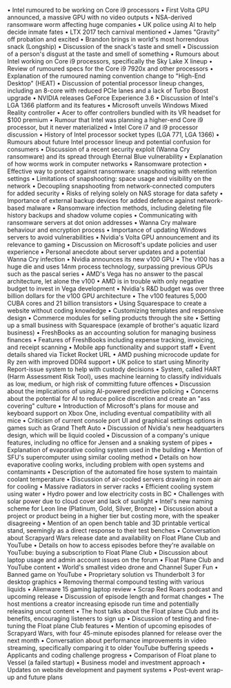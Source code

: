 • Intel rumoured to be working on Core i9 processors
• First Volta GPU announced, a massive GPU with no video outputs
• NSA-derived ransomware worm affecting huge companies
• UK police using AI to help decide inmate fates
• LTX 2017 tech carnival mentioned
• James "Gravity" off probation and excited
• Brandon brings in world's most horrendous snack (Longship)
• Discussion of the snack's taste and smell
• Discussion of a person's disgust at the taste and smell of something
• Rumours about Intel working on Core i9 processors, specifically the Sky Lake X lineup
• Review of rumoured specs for the Core i9 7920x and other processors
• Explanation of the rumoured naming convention change to "High-End Desktop" (HEAT)
• Discussion of potential processor lineup changes, including an 8-core with reduced PCIe lanes and a lack of Turbo Boost upgrade
• NVIDIA releases GeForce Experience 3.6
• Discussion of Intel's LGA 1366 platform and its features
• Microsoft unveils Windows Mixed Reality controller
• Acer to offer controllers bundled with its VR headset for $100 premium
• Rumour that Intel was planning a higher-end Core i9 processor, but it never materialized
• Intel Core i7 and i9 processor discussion
• History of Intel processor socket types (LGA 771, LGA 1366)
• Rumours about future Intel processor lineup and potential confusion for consumers
• Discussion of a recent security exploit (Wanna Cry ransomware) and its spread through Eternal Blue vulnerability
• Explanation of how worms work in computer networks
• Ransomware protection
• Effective way to protect against ransomware: snapshooting with retention settings
• Limitations of snapshooting: space usage and visibility on the network
• Decoupling snapshooting from network-connected computers for added security
• Risks of relying solely on NAS storage for data safety
• Importance of external backup devices for added defence against network-based malware
• Ransomware infection methods, including deleting file history backups and shadow volume copies
• Communicating with ransomware servers at dot onion addresses
• Wanna Cry malware behaviour and encryption process
• Importance of updating Windows servers to avoid vulnerabilities
• Nvidia's Volta GPU announcement and its relevance to gaming
• Discussion on Microsoft's update policies and user experience
• Personal anecdote about server updates and a potential Wanna Cry infection
• Nvidia announces its new v100 GPU
• The v100 has a huge die and uses 14nm process technology, surpassing previous GPUs such as the pascal series
• AMD's Vega has no answer to the pascal architecture, let alone the v100
• AMD is in trouble with only negative budget to invest in Vega development
• Nvidia's R&D budget was over three billion dollars for the v100 GPU architecture
• The v100 features 5,000 CUBA cores and 21 billion transistors
• Using Squarespace to create a website without coding knowledge
• Customizing templates and responsive design
• Commerce modules for selling products through the site
• Setting up a small business with Squarespace (example of brother's aquatic lizard business)
• FreshBooks as an accounting solution for managing business finances
• Features of FreshBooks including expense tracking, invoicing, and receipt scanning
• Mobile app functionality and support staff
• Event details shared via Ticket Rocket URL
• AMD pushing microcode update for Ry zen with improved DDR4 support
• UK police to start using Minority Report-issue system to help with custody decisions
• System, called HART (Harm Assessment Risk Tool), uses machine learning to classify individuals as low, medium, or high risk of committing future offences
• Discussion about the implications of using AI-powered predictive policing
• Concerns about the potential for AI to reduce police discretion and create an "ass covering" culture
• Introduction of Microsoft's plans for mouse and keyboard support on Xbox One, including eventual compatibility with all mice
• Criticism of current console port UI and graphical settings options in games such as Grand Theft Auto
• Discussion of Nvidia's new headquarters design, which will be liquid cooled
• Discussion of a company's unique features, including no office for Jensen and a snaking system of pipes
• Explanation of evaporative cooling system used in the building
• Mention of SFU's supercomputer using similar cooling method
• Details on how evaporative cooling works, including problem with open systems and contaminants
• Description of the automated fire hose system to maintain coolant temperature
• Discussion of air-cooled servers drawing in room air for cooling
• Massive radiators in server racks
• Efficient cooling system using water
• Hydro power and low electricity costs in BC
• Challenges with solar power due to cloud cover and lack of sunlight
• Intel's new naming scheme for Leon line (Platinum, Gold, Silver, Bronze)
• Discussion about a project or product being in a higher tier but costing more, with the speaker disagreeing
• Mention of an open bench table and 3D printable vertical stand, seemingly as a direct response to their test benches
• Conversation about Scrapyard Wars release date and availability on Float Plane Club and YouTube
• Details on how to access episodes before they're available on YouTube: buying a subscription to Float Plane Club
• Discussion about laptop usage and admin account issues on the forum
• Float Plane Club and YouTube content
• World's smallest video drone and Channel Super Fun
• Banned game on YouTube
• Proprietary solution vs Thunderbolt 3 for desktop graphics
• Removing thermal compound testing with various liquids
• Alienware 15 gaming laptop review
• Scrap Red Roars podcast and upcoming release
• Discussion of episode length and format changes
• The host mentions a creator increasing episode run time and potentially releasing uncut content
• The host talks about the Float plane Club and its benefits, encouraging listeners to sign up
• Discussion of testing and fine-tuning the Float plane Club features
• Mention of upcoming episodes of Scrapyard Wars, with four 45-minute episodes planned for release over the next month
• Conversation about performance improvements in video streaming, specifically comparing it to older YouTube buffering speeds
• Applicants and coding challenge progress
• Comparison of Float plane to Vessel (a failed startup)
• Business model and investment approach
• Updates on website development and payment systems
• Post-event wrap-up and future plans